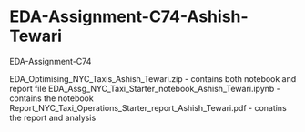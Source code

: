 # EDA-Assignment-C74-Ashish-Tewari
EDA-Assignment-C74

EDA_Optimising_NYC_Taxis_Ashish_Tewari.zip - contains both notebook and report file
EDA_Assg_NYC_Taxi_Starter_notebook_Ashish_Tewari.ipynb - contains the notebook
Report_NYC_Taxi_Operations_Starter_report_Ashish_Tewari.pdf - conatins the report and analysis

